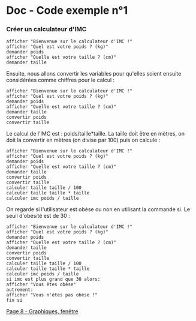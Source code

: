 # Doc - Code exemple n°1

### Créer un calculateur d'IMC

```
afficher "Bienvenue sur le calculateur d'IMC !"
afficher "Quel est votre poids ? (kg)"
demander poids
afficher "Quelle est votre taille ? (cm)"
demander taille
```

Ensuite, nous allons convertir les variables pour qu'elles soient ensuite considérées comme chiffres pour le calcul :&#x20;

```
afficher "Bienvenue sur le calculateur d'IMC !"
afficher "Quel est votre poids ? (kg)"
demander poids
afficher "Quelle est votre taille ? (cm)"
demander taille
convertir poids
convertir taille
```

Le calcul de l'IMC est : poids/taille\*taille. La taille doit être en mètres, on doit la convertir en mètres (on divise par 100) puis on calcule :

```
afficher "Bienvenue sur le calculateur d'IMC !"
afficher "Quel est votre poids ? (kg)"
demander poids
afficher "Quelle est votre taille ? (cm)"
demander taille
convertir poids
convertir taille
calculer taille taille / 100
calculer taille taille * taille
calculer imc poids / taille
```

On regarde si l'utilisateur est obèse ou non en utilisant la commande si. Le seuil d'obésité est de 30 :&#x20;

```
afficher "Bienvenue sur le calculateur d'IMC !"
afficher "Quel est votre poids ? (kg)"
demander poids
afficher "Quelle est votre taille ? (cm)"
demander taille
convertir poids
convertir taille
calculer taille taille / 100
calculer taille taille * taille
calculer imc poids / taille
si imc est plus grand que 30 alors:
afficher "Vous êtes obèse"
autrement:
afficher "Vous n'êtes pas obèse !"
fin si
```
[Page 8 - Graphiques, fenêtre](8%20-%20Graphiques%2C%20fenêtre.md)
